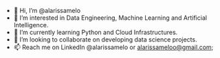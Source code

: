 - 👋 Hi, I’m @alarissamelo
- 👀 I’m interested in Data Engineering, Machine Learning and Artificial Intelligence.
- 🌱 I’m currently learning Python and Cloud Infrastructures.
- 💞️ I’m looking to collaborate on developing data science projects.
- 📫 Reach me on LinkedIn @alarissamelo or alarissameloo@gmail.com;

<!---
alarissamelo/alarissamelo is a ✨ special ✨ repository because its `README.md` (this file) appears on your GitHub profile.
You can click the Preview link to take a look at your changes.
--->
